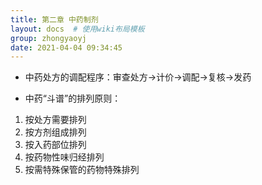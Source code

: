 ```yaml
---
title: 第二章 中药制剂
layout: docs  # 使用wiki布局模板
group: zhongyaoyj
date: 2021-04-04 09:34:45
---
```


+ 中药处方的调配程序：审查处方→计价→调配→复核→发药

+ 中药“斗谱”的排列原则：
1. 按处方需要排列
2. 按方剂组成排列
3. 按入药部位排列
4. 按药物性味归经排列
5. 按需特殊保管的药物特殊排列
